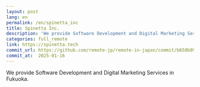 ```yaml
---
layout: post
lang: en
permalink: /en/spinetta_inc
title: Spinetta Inc.
description: 'We provide Software Development and Digital Marketing Services in Fukuoka.'
categories: full_remote
link: https://spinetta.tech
commit_url: https://github.com/remote-jp/remote-in-japan/commit/b650b0994970e1784f9df7f676d17574b0470674
commit_at:  2025-01-16
---
```


<p>We provide Software Development and Digital Marketing Services in Fukuoka.</p>
